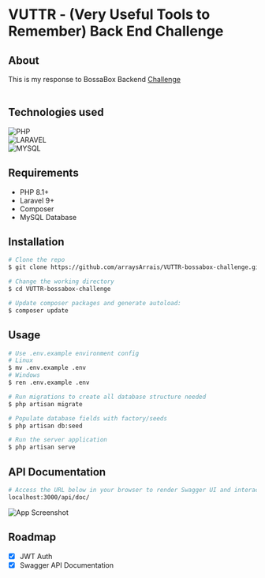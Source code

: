 
# VUTTR - (Very Useful Tools to Remember) Back End Challenge





## About
This is my response to BossaBox Backend [Challenge](https://www.notion.so/Back-end-0b2c45f1a00e4a849eefe3b1d57f23c6)
<br>
<br>

## Technologies used 
![PHP](https://img.shields.io/badge/PHP-777BB4?style=for-the-badge&logo=php&logoColor=white) 
<br>![LARAVEL](https://img.shields.io/badge/Laravel-FF2D20?style=for-the-badge&logo=laravel&logoColor=white) 
<br>![MYSQL](https://img.shields.io/badge/MySQL-00000F?style=for-the-badge&logo=mysql&logoColor=white)

## Requirements
- PHP 8.1+
- Laravel 9+
- Composer 
- MySQL Database

## Installation
```bash
# Clone the repo
$ git clone https://github.com/arraysArrais/VUTTR-bossabox-challenge.git

# Change the working directory
$ cd VUTTR-bossabox-challenge

# Update composer packages and generate autoload:
$ composer update
```

## Usage

```bash
# Use .env.example environment config
# Linux
$ mv .env.example .env
# Windows
$ ren .env.example .env

# Run migrations to create all database structure needed
$ php artisan migrate

# Populate database fields with factory/seeds
$ php artisan db:seed

# Run the server application
$ php artisan serve
```

## API Documentation

```bash
# Access the URL below in your browser to render Swagger UI and interact with the API's resources
localhost:3000/api/doc/
```
![App Screenshot](https://i.imgur.com/LfjCqZB.jpeg)


## Roadmap
- [x]  JWT Auth
- [x]  Swagger API Documentation